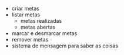 - criar metas
- listar metas
    - metas realizadas
    - metas abertas
- marcar e desmarcar metas
- remover metas
- sistema de mensagem para saber as coisas
